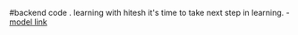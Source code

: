 #backend code .
learning with hitesh it's time to take next step in learning.
-[model link](source) 